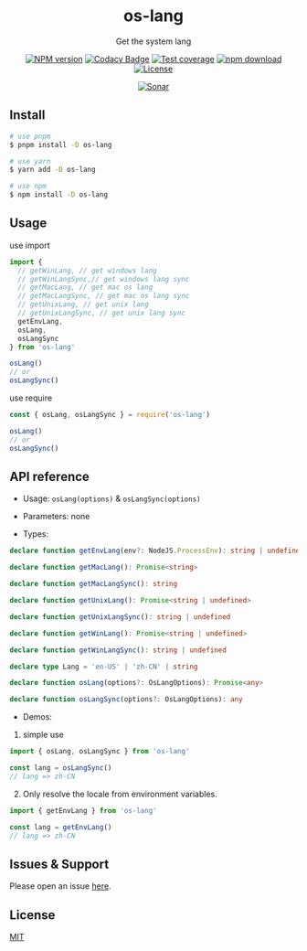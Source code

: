 <div style="text-align: center;" align="center">

# os-lang

Get the system lang

[![NPM version][npm-image]][npm-url]
[![Codacy Badge][codacy-image]][codacy-url]
[![Test coverage][codecov-image]][codecov-url]
[![npm download][download-image]][download-url]
[![License][license-image]][license-url]

[![Sonar][sonar-image]][sonar-url]

</div>

## Install

```bash
# use pnpm
$ pnpm install -D os-lang

# use yarn
$ yarn add -D os-lang

# use npm
$ npm install -D os-lang
```

## Usage

use import

```js
import {
  // getWinLang, // get windows lang
  // getWinLangSync,// get windows lang sync
  // getMacLang, // get mac os lang
  // getMacLangSync, // get mac os lang sync
  // getUnixLang, // get unix lang
  // getUnixLangSync, // get unix lang sync
  getEnvLang,
  osLang,
  osLangSync
} from 'os-lang'

osLang()
// or
osLangSync()
```

use require

```js
const { osLang, osLangSync } = require('os-lang')

osLang()
// or
osLangSync()
```

## API reference

- Usage: `osLang(options)` & `osLangSync(options)`
- Parameters: none

- Types:

```ts
declare function getEnvLang(env?: NodeJS.ProcessEnv): string | undefined

declare function getMacLang(): Promise<string>

declare function getMacLangSync(): string

declare function getUnixLang(): Promise<string | undefined>

declare function getUnixLangSync(): string | undefined

declare function getWinLang(): Promise<string | undefined>

declare function getWinLangSync(): string | undefined

declare type Lang = 'en-US' | 'zh-CN' | string

declare function osLang(options?: OsLangOptions): Promise<any>

declare function osLangSync(options?: OsLangOptions): any
```

- Demos:

1. simple use

```ts
import { osLang, osLangSync } from 'os-lang'

const lang = osLangSync()
// lang => zh-CN
```

2. Only resolve the locale from environment variables.

```ts
import { getEnvLang } from 'os-lang'

const lang = getEnvLang()
// lang => zh-CN
```

## Issues & Support

Please open an issue [here](https://github.com/saqqdy/node-kit/issues).

## License

[MIT](LICENSE)

[npm-image]: https://img.shields.io/npm/v/os-lang.svg?style=flat-square
[npm-url]: https://npmjs.org/package/os-lang
[codacy-image]: https://app.codacy.com/project/badge/Grade/f70d4880e4ad4f40aa970eb9ee9d0696
[codacy-url]: https://www.codacy.com/gh/saqqdy/os-lang/dashboard?utm_source=github.com&utm_medium=referral&utm_content=saqqdy/os-lang&utm_campaign=Badge_Grade
[codecov-image]: https://img.shields.io/codecov/c/github/saqqdy/os-lang.svg?style=flat-square
[codecov-url]: https://codecov.io/github/saqqdy/os-lang?branch=master
[download-image]: https://img.shields.io/npm/dm/os-lang.svg?style=flat-square
[download-url]: https://npmjs.org/package/os-lang
[license-image]: https://img.shields.io/badge/License-MIT-blue.svg
[license-url]: LICENSE
[sonar-image]: https://sonarcloud.io/api/project_badges/quality_gate?project=saqqdy_node-kit
[sonar-url]: https://sonarcloud.io/dashboard?id=saqqdy_node-kit
